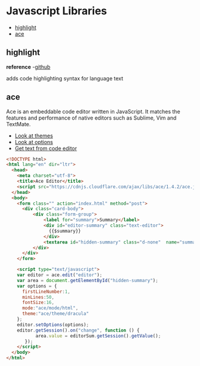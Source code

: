 # Javascript Libraries

- [highlight][highlight]
- [ace][ace]

[ace]:#ace
[highlight]:#highlight
[home]:#javascript-libraries

## highlight

**reference**
-[github](https://github.com/highlightjs/highlight.js)


adds code highlighting syntax for language text

## ace

Ace is an embeddable code editor written in JavaScript. It matches the features and performance of native editors such as Sublime, Vim and TextMate.

- [Look at themes](https://ace.c9.io/tool/mode_creator.html)
- [Look at options](https://github.com/ajaxorg/ace/wiki/Configuring-Ace)
- [Get text from code editor](https://stackoverflow.com/questions/8963855/how-do-i-get-value-from-ace-editor)

```html
<!DOCTYPE html>
<html lang="en" dir="ltr">
  <head>
    <meta charset="utf-8">
    <title>Ace Editor</title>
    <script src="https://cdnjs.cloudflare.com/ajax/libs/ace/1.4.2/ace.js"></script>
  </head>
  <body>
    <form class="" action="index.html" method="post">
      <div class="card-body">
          <div class="form-group">
              <label for="summary">Summary</label>
              <div id="editor-summary" class="text-editor">
                {{$summary}}
              </div>
              <textarea id="hidden-summary" class="d-none"  name="summary" rows="8" cols="80">{{$summary}}</textarea>
          </div>
      </div>
    </form>

    <script type="text/javascript">
    var editor = ace.edit("editor");
    var area = document.getElementById("hidden-summary");
    var options = {
      firstLineNumber:1,
      minLines:50,
      fontSize:16,
      mode:"ace/mode/html",
      theme:"ace/theme/dracula"
    };
    editor.setOptions(options);
    editor.getSession().on("change", function () {
           area.value = editorSum.getSession().getValue();
       });
    </script>
  </body>
</html>

```
